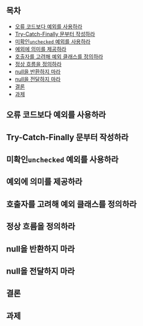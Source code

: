 ## 목차 ##
- [오류 코드보다 예외를 사용하라](#1)
- [Try-Catch-Finally 문부터 작성하라](#2)
- [미확인`unchecked` 예외를 사용하라](#3)
- [예외에 의미를 제공하라](#4)
- [호출자를 고려해 예외 클래스를 정의하라](#5)
- [정상 흐름을 정의하라](#6)
- [null을 반환하지 마라](#7)
- [null을 전달하지 마라](#8)
- [결론](#9)
- [과제](#10)

<a name="1"></a>
## 오류 코드보다 예외를 사용하라 ##

<a name="2"></a>
## Try-Catch-Finally 문부터 작성하라 ##

<a name="3"></a>
## 미확인`unchecked` 예외를 사용하라 ##

<a name="4"></a>
## 예외에 의미를 제공하라 ##

<a name="5"></a>
## 호출자를 고려해 예외 클래스를 정의하라 ##

<a name="6"></a>
## 정상 흐름을 정의하라 ##

<a name="7"></a>
## null을 반환하지 마라 ##

<a name="8"></a>
## null을 전달하지 마라 ##

<a name="9"></a>
## 결론 ##

<a name="10"></a>
## 과제 ##
